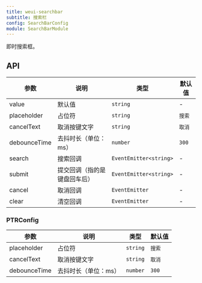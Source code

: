 ```yaml
---
title: weui-searchbar
subtitle: 搜索栏
config: SearchBarConfig
module: SearchBarModule
---
```


即时搜索框。

## API

参数 | 说明 | 类型 | 默认值
----|------|-----|------
value | 默认值 | `string` | -
placeholder | 占位符 | `string` | `搜索`
cancelText | 取消按键文字 | `string` | `取消`
debounceTime | 去抖时长（单位：ms） | `number` | `300`
search | 搜索回调 | `EventEmitter<string>` | -
submit | 提交回调（指的是键盘回车后） | `EventEmitter<string>` | -
cancel | 取消回调 | `EventEmitter` | -
clear | 清空回调 | `EventEmitter` | -

### PTRConfig

参数 | 说明 | 类型 | 默认值
----|------|-----|------
placeholder | 占位符 | `string` | `搜索`
cancelText | 取消按键文字 | `string` | `取消`
debounceTime | 去抖时长（单位：ms） | `number` | `300`
